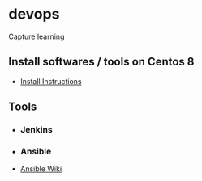 # devops
Capture learning

## Install softwares / tools on Centos 8
* [Install Instructions](https://github.com/vishalkhondre/devops/wiki)

## Tools
* ### Jenkins

* ### Ansible
 * [Ansible Wiki](https://github.com/vishalkhondre/devops/wiki/Ansible)
